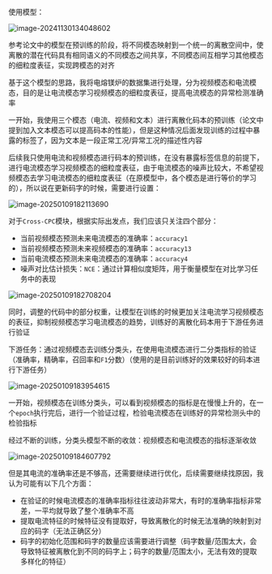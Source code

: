 使用模型：

![image-20241130134048602](D:\Myproject\develop-study-notes\images\image-20241130134048602.png)

参考论文中的模型在预训练的阶段，将不同模态映射到一个统一的离散空间中，使离散的潜在代码具有相同语义的不同模态之间共享，不同模态间互相学习其他模态的细粒度表征，实现跨模态的对齐

基于这个模型的思路，我将电熔镁炉的数据集进行处理，分为视频模态和电流模态，目的是让电流模态学习视频模态的细粒度表征，提高电流模态的异常检测准确率

一开始，我使用三个模态（电流、视频和文本）进行离散化码本的预训练（论文中提到加入文本模态可以提高码本的性能），但是这种情况后面发现训练的过程中暴露的标签了，因为文本是一段正常工况/异常工况的描述性内容

后续我只使用电流和视频模态进行码本的预训练，在没有暴露标签信息的前提下，进行电流模态学习视频模态的细粒度表征，由于电流模态的噪声比较大，不希望视频模态去学习电流模态的细粒度表征（在原模型中，各个模态是进行等价的学习的），所以说在更新码字的时候，需要进行设置：

![image-20250109182113690](D:\Myproject\develop-study-notes\images\image-20250109182113690.png)

对于`Cross-CPC`模块，根据实际出发点，我们应该只关注四个部分：

- 当前视频模态预测未来电流模态的准确率：`accuracy1`
- 当前视频模态预测未来视频模态的准确率：`accuracy13`
- 当前电流模态预测未来电流模态的准确率：`accuracy4`
- 噪声对比估计损失：`NCE`：通过计算相似度矩阵，用于衡量模型在对比学习任务中的表现

![image-20250109182708204](D:\Myproject\develop-study-notes\images\image-20250109182708204.png)

同时，调整的代码中的部分权重，让模型在训练的时候更加关注电流学习视频模态的表征，抑制视频模态学习电流模态的趋势，训练好的离散化码本用于下游任务进行验证

下游任务：通过视频模态去训练分类头，在使用电流模态进行二分类指标的验证（准确率，精确率，召回率和`F1`分数）（使用的是目前训练好的效果较好的码本进行下游任务）

![image-20250109183954615](D:\Myproject\develop-study-notes\images\image-20250109183954615.png)

一开始，视频模态在训练分类头，可以看到视频模态的指标是在慢慢上升的，在一个`epoch`执行完后，进行一个验证过程，检验电流模态在训练好的异常检测头中的检验指标

经过不断的训练，分类头模型不断的收敛：视频模态和电流模态的指标逐渐收敛

![image-20250109184607792](D:\Myproject\develop-study-notes\images\image-20250109184607792.png)

但是其电流的准确率还是不够高，还需要继续进行优化，后续需要继续找原因，我认为可能有以下几个方面：

- 在验证的时候电流模态的准确率指标往往波动非常大，有时的准确率指标非常差，一平均就导致了整个准确率不高
- 提取电流特征的时候特征没有提取好，导致离散化的时候无法准确的映射到对应的码字（无法正确区分）
- 码字的初始化范围和码字的数量应该需要进行调整（码字数量/范围太大，会导致特征被离散化到不同的码字上；码字的数量/范围太小，无法有效的提取多样化的特征）